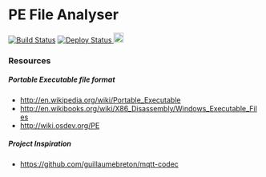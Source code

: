 PE File Analyser
================

[![Build Status](https://travis-ci.org/filippovitale/pefile.svg?branch=develop)](https://travis-ci.org/filippovitale/pefile)
[![Deploy Status](https://api.bintray.com/packages/filippovitale/maven/pefile/images/download.svg) ](https://bintray.com/filippovitale/maven/pefile/_latestVersion)
<a href="https://waffle.io/filippovitale/pefile">
  <img src="https://badge.waffle.io/filippovitale/pefile.png?label=ready&amp;title=Ready" alt="Stories Status" style="height: 20px;">
</a>

### Resources

##### Portable Executable file format
* http://en.wikipedia.org/wiki/Portable_Executable
* http://en.wikibooks.org/wiki/X86_Disassembly/Windows_Executable_Files
* http://wiki.osdev.org/PE

##### Project Inspiration
* https://github.com/guillaumebreton/mqtt-codec
